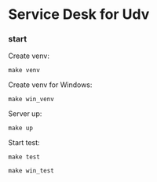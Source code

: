 # Service Desk for Udv

### start

Create venv:

`make venv`

Create venv for Windows:

`make win_venv`

Server up:

`make up`

Start test:

`make test`

`make win_test`
